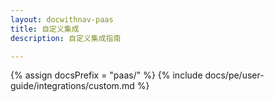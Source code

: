```yaml
---
layout: docwithnav-paas
title: 自定义集成
description: 自定义集成指南

---
```

{% assign docsPrefix = "paas/" %}
{% include docs/pe/user-guide/integrations/custom.md %}